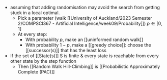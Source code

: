 - assuming that adding randomisation may avoid the search from getting stuck in a local optimal.
	- Pick a parameter (walk [[University of Auckland/2023 Semester 2/COMPSCI367 - Artificial Intelligence/week09/Probability]]) $p ∈ [0,1]$
	- At every step:
		- With probability $p$, make an [[uninformed random walk]]
		- With probability $1-p$, make a [[greedy choice]]: choose the [[successor(s)]] that has the least loss
- If the set of [[State(s)]] S is finite & every state is reachable from every other state by the step function
	- Then [[Random Walk Hill-Climbing]] is [[Probabilistic Approximately Complete (PAC)]]